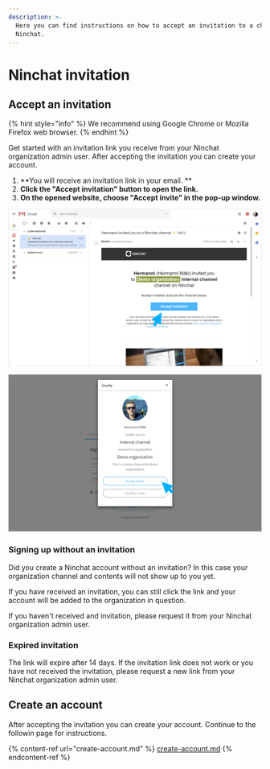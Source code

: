 ```yaml
---
description: >-
  Here you can find instructions on how to accept an invitation to a channel on
  Ninchat.
---
```


# Ninchat invitation

## Accept an invitation

{% hint style="info" %}
We recommend using Google Chrome or Mozilla Firefox web browser.
{% endhint %}

Get started with an invitation link you receive from your Ninchat organization admin user. After accepting the invitation you can create your account.

1. **You will receive an invitation link in your email. **
2. **Click the "Accept invitation" button to open the link.**
3. **On the opened website, choose "Accept invite" in the pop-up window.**

![](<../.gitbook/assets/Invite gmail.png>)

![](<../.gitbook/assets/Invite accept (1).png>)

### Signing up without an invitation

Did you create a Ninchat account without an invitation? In this case your organization channel and contents will not show up to you yet.

If you have received an invitation, you can still click the link and your account will be added to the organization in question.

If you haven't received and invitation, please request it from your Ninchat organization admin user.

### Expired invitation

The link will expire after 14 days. If the invitation link does not work or you have not received the invitation, please request a new link from your Ninchat organization admin user.

## **Create an account** <a href="kayttajatunnuksen-luonti" id="kayttajatunnuksen-luonti"></a>

After accepting the invitation you can create your account. Continue to the followin page for instructions.

{% content-ref url="create-account.md" %}
[create-account.md](create-account.md)
{% endcontent-ref %}
